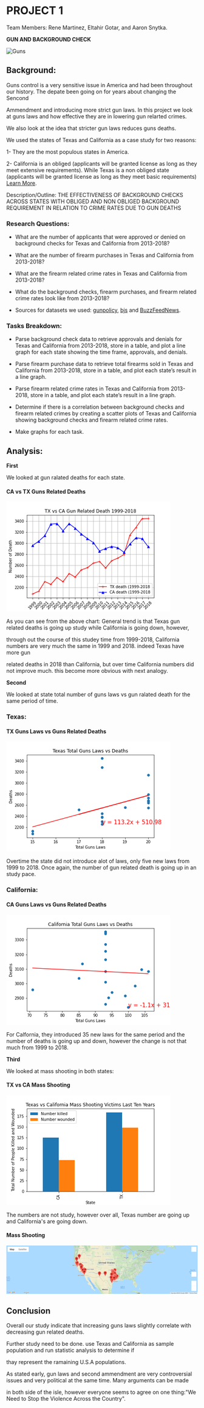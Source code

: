# PROJECT 1 

Team Members: Rene Martinez, Eltahir Gotar, and Aaron Snytka.

 **GUN AND BACKGROUND CHECK**

![Guns](https://thumbs.gfycat.com/BeautifulLinearLeonberger-size_restricted.gif)

## Background:

Guns control is a very sensitive issue in America and had been throughout our history. The depate been going on for years about changing the Sencond

Ammendment and introducing more strict gun laws. In this project we look at guns laws and how effective they are in lowering gun relarted crimes.

We also look at the idea that stricter gun laws reduces guns deaths.

We used the states of Texas and California as a case study for two reasons:

 1- They are the most populous states in America.

 2- California is an obliged (applicants will be granted license as long as they meet extensive requirements). While Texas is a non obliged state 
(applicants will be granted license as long as they meet basic requirements) [Learn More](https://giffords.org/lawcenter/gun-laws/policy-areas/background-checks/universal-background-checks/).

Description/Outline: THE EFFECTIVENESS OF BACKGROUND CHECKS ACROSS STATES WITH OBLIGED AND NON OBLIGED BACKGROUND REQUIREMENT IN RELATION TO CRIME RATES DUE TO GUN DEATHS

### Research Questions:
 
   * What are the number of applicants that were approved or denied on background checks for Texas and California from 2013-2018?
   
   * What are the number of firearm purchases in Texas and California from 2013-2018?
   
   * What are the firearm related crime rates in Texas and California from 2013-2018?
   
   * What do the background checks, firearm purchases, and firearm related crime rates look like from 2013-2018?
   
   * Sources for datasets we used: [gunpolicy](https://www.gunpolicy.org/api), [bjs](https://www.bjs.gov/developer/ncvs/index.cfm) and [BuzzFeedNews](https://github.com/BuzzFeedNews/nics-firearm-background-checks/tree/master/data).
   
### Tasks Breakdown:
   
   * Parse background check data to retrieve approvals and denials for Texas and California from 2013-2018, store in a table, and plot a line graph for each state      showing the time frame, approvals, and denials.
   
   * Parse firearm purchase data to retrieve total firearms sold in Texas and California from 2013-2018, store in a table, and plot each state’s result in a line      graph.
   
   * Parse firearm related crime rates in Texas and California from 2013-2018, store in a table, and plot each state’s result in a line graph.
   
   * Determine if there is a correlation between background checks and firearm related crimes by creating a scatter plots of Texas and California showing background    checks and firearm related crime rates.
   
   * Make graphs for each task.

## Analysis:

**First**

We looked at gun ralated deaths for each state. 

#### <a id="CA-vs-TX-gun-ralated-death"></a>CA vs TX Guns Related Deaths
![CA vs TX gun ralated death](images/Ca-vs-Tx/cal_vs_Tex_Death.png)

As you can see from the above chart: General trend is that Texas gun related deaths is going up study while California is going down, however,

through out the course of this studey time from 1999-2018, California numbers are very much the same in 1999 and 2018. indeed Texas have more gun

related deaths in 2018 than California, but over time California numbers did not improve much. this become more obvious with next analogy.

**Second**

We looked at state total number of guns laws vs gun ralated death for the same period of time.
 
### Texas:

#### <a id="TX-gun-laws-vs-death"></a>TX Guns Laws vs Guns Related Deaths
![TX-gun-laws-vs-death](images/Texas/tex_gun_deaths.png)

Overtime the state did not introduce alot of laws, only five new laws from 1999 to 2018. Once again, the number of gun related death is going up
in an study pace. 

### California:

#### <a id="CA-gun-laws-vs-death"></a>CA Guns Laws vs Guns Related Deaths
![CA-gun-laws-vs-death](images/California/cal_gun_deaths.png)

For Calfornia, they  introduced 35 new laws for the same period and the number of deaths is going up and down, however the change is not that much
from 1999 to 2018.

**Third**

We looked at mass shooting in both states:

#### <a id="TX-vs-CA-mass-shooting"></a>TX vs CA Mass Shooting
![TX vs CA mass shooting](images/Ca-vs-Tx/mass_shooting.png)

The numbers are not study, however over all, Texas number are going up and California's are going down.

#### <a id="mass-shooting"></a>Mass Shooting
![mass shooting](images/Ca-vs-Tx/mass_shooting_map.png)

## Conclusion

Overall our study indicate that increasing guns laws slightly correlate with decreasing gun related deaths. 

Further study need to be done. use Texas and California as sample population and run statistic analysis to determine if 

thay represent the ramaining U.S.A populations.

As stated early, gun laws and second ammendment are very controversial issues and very political at the same time. Many arguments can be made

in both side of the isle, however everyone seems to agree on one thing:"We Need to Stop the Violence Across the Country".
